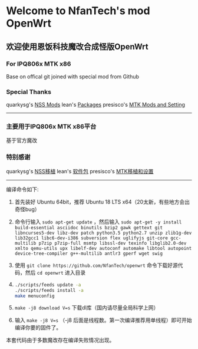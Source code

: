 # Welcome to NfanTech's mod OpenWrt
## 欢迎使用恩饭科技魔改合成怪版OpenWrt

### For IPQ806x MTK x86

Base on offical git joined with special mod from Github
### Special Thanks
quarkysg's 	[NSS Mods](https://github.com/quarkysg/openwrt/ "NSS") 
lean's 	[Packages](https://github.com/coolsnowwolf/lede/ "Packages") 
presisco's  	 [MTK Mods and Setting](https://github.com/presisco/openwrt/ "MTK Mods and Setting")


------------



### 主要用于IPQ806x MTK x86平台
基于官方魔改
### 特别感谢
quarkysg's 	[NSS移植](https://github.com/quarkysg/openwrt/ "NSS") 
lean's 	[软件包](https://github.com/coolsnowwolf/lede/ "Packages") 
presisco's	[MTK移植和设置](https://github.com/presisco/openwrt/ "MTK Mods and Setting")


------------

编译命令如下:

1. 首先装好 Ubuntu 64bit，推荐  Ubuntu  18 LTS x64（20太新，有些地方会出奇怪bug）

2. 命令行输入 `sudo apt-get update` ，然后输入
`
sudo apt-get -y install build-essential asciidoc binutils bzip2 gawk gettext git libncurses5-dev libz-dev patch python3.5 python2.7 unzip zlib1g-dev lib32gcc1 libc6-dev-i386 subversion flex uglifyjs git-core gcc-multilib p7zip p7zip-full msmtp libssl-dev texinfo libglib2.0-dev xmlto qemu-utils upx libelf-dev autoconf automake libtool autopoint device-tree-compiler g++-multilib antlr3 gperf wget swig
`

3. 使用 `git clone https://github.com/NfanTech/openwrt` 命令下载好源代码，然后 `cd openwrt` 进入目录

4. ```bash
   ./scripts/feeds update -a
   ./scripts/feeds install -a
   make menuconfig
   ```

5. `make -j8 download V=s` 下载dl库（国内请尽量全局科学上网）


6. 输入 `make -j8 V=s` （-j8 后面是线程数。第一次编译推荐用单线程）即可开始编译你要的固件了。

本套代码由于多数魔改存在编译失败情况出现。
